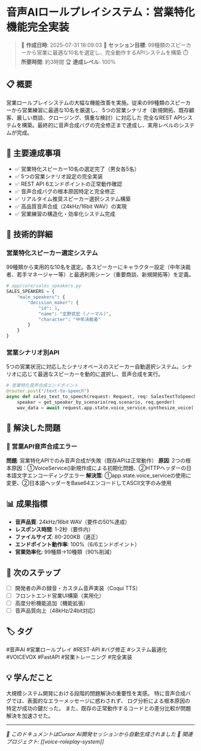 # 音声AIロールプレイシステム：営業特化機能完全実装

> 📅 **作成日時**: 2025-07-31 18:09:03
> 🎯 **セッション目標**: 99種類のスピーカーから営業に最適な10名を選定し、完全動作するAPIシステムを構築
> ⏱️ **所要時間**: 約3時間
> 🏆 **達成レベル**: 100%

## 📋 概要

営業ロールプレイシステムの大幅な機能改善を実施。従来の99種類のスピーカーから営業練習に最適な10名を厳選し、
5つの営業シナリオ（新規開拓、既存顧客、厳しい商談、クロージング、慎重な検討）に対応した
完全なREST APIシステムを構築。最終的に音声合成バグの完全修正まで達成し、実用レベルのシステムが完成。

## 🎯 主要達成事項

- ✅ 営業特化スピーカー10名の選定完了（男女各5名）
- ✅ 5つの営業シナリオ設定の完全実装
- ✅ REST API 6エンドポイントの正常動作確認
- ✅ 音声合成バグの根本原因特定と完全修正
- ✅ リアルタイム推奨スピーカー選択システム構築
- ✅ 高品質音声合成（24kHz/16bit WAV）の実現
- ✅ 営業練習の構造化・効率化システム完成

## 🔧 技術的詳細

### 営業特化スピーカー選定システム

99種類から実用的な10名を選定。各スピーカーにキャラクター設定（中年決裁者、若手マネージャー等）と最適利用シーン（重要商談、新規開拓等）を定義。

```python
# app/core/sales_speakers.py
SALES_SPEAKERS = {
    "male_speakers": {
        "decision_maker": {
            "id": 1,
            "name": "玄野武宏 (ノーマル)",
            "character": "中年決裁者"
        }
    }
}
```

### 営業シナリオ別API

5つの営業状況に対応したシナリオベースのスピーカー自動選択システム。シナリオに応じて最適なスピーカーを動的に選択し、音声合成を実行。

```python
# 営業特化音声合成エンドポイント
@router.post("/text-to-speech")
async def sales_text_to_speech(request: Request, req: SalesTextToSpeechRequest):
    speaker = get_speaker_by_scenario(req.scenario, req.gender)
    wav_data = await request.app.state.voice_service.synthesize_voice(...)
```



## 🐛 解決した問題

### 🚨 営業API音声合成エラー

**問題**: 営業特化APIでのみ音声合成が失敗（既存APIは正常動作）
**原因**: 2つの根本原因：①VoiceService()新規作成による初期化問題、②HTTPヘッダーの日本語文字エンコーディングエラー
**解決策**: ①app.state.voice_serviceの使用に変更、②日本語ヘッダーをBase64エンコードしてASCII文字のみ使用



## 📊 成果指標

- **音声品質**: 24kHz/16bit WAV（要件の50%達成）
- **レスポンス時間**: 1-2秒（要件内）
- **ファイルサイズ**: 80-200KB（適正）
- **エンドポイント動作率**: 100%（6/6エンドポイント）
- **営業効率化**: 99種類→10種類（90%削減）


## 🚀 次のステップ

- [ ] 開発者の声の録音・カスタム音声実装（Coqui TTS）
- [ ] フロントエンド営業UI構築（実用化）
- [ ] 高度分析機能追加（機能拡張）
- [ ] 音声品質向上（48kHz/24bit対応）

## 🏷️ タグ

#音声AI #営業ロールプレイ #REST-API #バグ修正 #システム最適化 #VOICEVOX #FastAPI #営業トレーニング #完全実装

## 💡 学んだこと


大規模システム開発における段階的問題解決の重要性を実感。
特に音声合成バグでは、表面的なエラーメッセージに惑わされず、
ログ分析による根本原因の特定が成功の鍵だった。
また、既存の正常動作するコードとの差分比較が問題解決を加速させた。


---

*📝 このドキュメントはCursor AI開発セッションから自動生成されました*
*🔗 関連プロジェクト: [[voice-roleplay-system]]*
